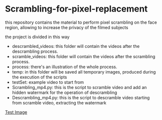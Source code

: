 # Scrambling-for-pixel-replacement
this repository contains the material to perform pixel scrambling on the face region, allowing to increase the privacy of the filmed subjects 

the project is divided in this way

- descrambled_videos: this folder will contain the videos after the descrambling process.
- scramble_videos:  this folder will contain the videos after the scrambling process.
- process: there's an illustration of the whole process.
- temp: in this folder will be saved all temporary images, produced during the execution of the scripts
- testSet: example video to start from
- Scrambling_mp4.py: this is the script to scramble video and add an hidden watermark for the operation of descrambling
- Descrambling_mp4.py: this is the script to descramble video starting from scramble video, extracting the watermark

 [Test Image](process/funzionamento.jpg)
